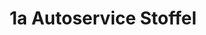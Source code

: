 ---
title: "1a Autoservice Stoffel"
url: /spaichingen/1a-autoservice-stoffel/
shop: Autowerkstatt
---